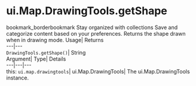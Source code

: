  
#  ui.Map.DrawingTools.getShape 
bookmark_borderbookmark Stay organized with collections  Save and categorize content based on your preferences. 
Returns the shape drawn when in drawing mode. 
Usage| Returns  
---|---  
`DrawingTools.getShape()`| String  
Argument| Type| Details  
---|---|---  
this: `ui.map.drawingtools`| ui.Map.DrawingTools| The ui.Map.DrawingTools instance.  
